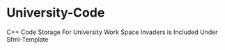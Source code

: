 # University-Code
C++ Code Storage For University Work
Space Invaders is Included Under Sfml-Template
